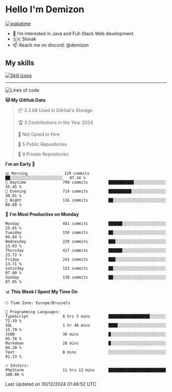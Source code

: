 # Hello I'm Demizon
[![wakatime](https://wakatime.com/badge/user/6ad1949f-d6d7-44f9-9eee-c35e54cc499b.svg)](https://wakatime.com/@6ad1949f-d6d7-44f9-9eee-c35e54cc499b)
- 👀 I’m interested in Java and Full-Stack Web development
- 🇸🇰 Slovak
- 📫 Reach me on discord: @demizon

## My skills
[![Skill icons](https://skillicons.dev/icons?i=java,js,ts,html,css,react,nextjs,tailwind,supabase,py,git,docker,linux,mysql,postgres,mongo&theme=dark)](https://github.com/Demizon3433)

---

<!--START_SECTION:waka-->
![Lines of code](https://img.shields.io/badge/From%20Hello%20World%20I%27ve%20Written-502.6%20thousand%20lines%20of%20code-blue)

**🐱 My GitHub Data** 

> 📦 2.3 kB Used in GitHub's Storage 
 > 
> 🏆 3 Contributions in the Year 2024
 > 
> 🚫 Not Opted to Hire
 > 
> 📜 5 Public Repositories 
 > 
> 🔑 9 Private Repositories 
 > 
**I'm an Early 🐤** 

```text
🌞 Morning                129 commits         ██░░░░░░░░░░░░░░░░░░░░░░░   07.34 % 
🌆 Daytime                799 commits         ███████████░░░░░░░░░░░░░░   45.45 % 
🌃 Evening                714 commits         ██████████░░░░░░░░░░░░░░░   40.61 % 
🌙 Night                  116 commits         ██░░░░░░░░░░░░░░░░░░░░░░░   06.60 % 
```
📅 **I'm Most Productive on Monday** 

```text
Monday                   451 commits         ██████░░░░░░░░░░░░░░░░░░░   25.65 % 
Tuesday                  159 commits         ██░░░░░░░░░░░░░░░░░░░░░░░   09.04 % 
Wednesday                229 commits         ███░░░░░░░░░░░░░░░░░░░░░░   13.03 % 
Thursday                 417 commits         ██████░░░░░░░░░░░░░░░░░░░   23.72 % 
Friday                   241 commits         ███░░░░░░░░░░░░░░░░░░░░░░   13.71 % 
Saturday                 123 commits         ██░░░░░░░░░░░░░░░░░░░░░░░   07.00 % 
Sunday                   138 commits         ██░░░░░░░░░░░░░░░░░░░░░░░   07.85 % 
```


📊 **This Week I Spent My Time On** 

```text
🕑︎ Time Zone: Europe/Brussels

💬 Programming Languages: 
TypeScript               8 hrs 5 mins        ██████████████████░░░░░░░   72.19 % 
SQL                      1 hr 46 mins        ████░░░░░░░░░░░░░░░░░░░░░   15.79 % 
JSON                     38 mins             █░░░░░░░░░░░░░░░░░░░░░░░░   05.78 % 
Markdown                 28 mins             █░░░░░░░░░░░░░░░░░░░░░░░░   04.20 % 
Text                     8 mins              ░░░░░░░░░░░░░░░░░░░░░░░░░   01.33 % 

🔥 Editors: 
PhpStorm                 11 hrs 13 mins      █████████████████████████   100.00 % 
```


 Last Updated on 30/12/2024 01:48:52 UTC
<!--END_SECTION:waka-->
